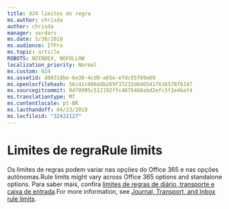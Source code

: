 ```yaml
---
title: 924 limites de regra
ms.author: chrisda
author: chrisda
manager: serdars
ms.date: 5/30/2018
ms.audience: ITPro
ms.topic: article
ROBOTS: NOINDEX, NOFOLLOW
localization_priority: Normal
ms.custom: 924
ms.assetid: d80318be-6e30-4cd9-a65e-e7dc55f69e69
ms.openlocfilehash: 56c41c606ddb269f37232d646541f616578f6147
ms.sourcegitcommit: 9d78905c512192ffc4675468abd2efc5f2e4baf4
ms.translationtype: MT
ms.contentlocale: pt-BR
ms.lasthandoff: 04/23/2019
ms.locfileid: "32422127"
---
```

# <a name="rule-limits"></a><span data-ttu-id="dd020-102">Limites de regra</span><span class="sxs-lookup"><span data-stu-id="dd020-102">Rule limits</span></span>

<span data-ttu-id="dd020-103">Os limites de regras podem variar nas opções do Office 365 e nas opções autônomas.</span><span class="sxs-lookup"><span data-stu-id="dd020-103">Rule limits might vary across Office 365 options and standalone options.</span></span> <span data-ttu-id="dd020-104">Para saber mais, confira [limites de regras de diário, transporte e caixa de entrada](https://technet.microsoft.com/library/exchange-online-limits.aspx).</span><span class="sxs-lookup"><span data-stu-id="dd020-104">For more information, see [Journal, Transport, and Inbox rule limits](https://technet.microsoft.com/library/exchange-online-limits.aspx).</span></span>
